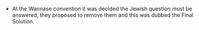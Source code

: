 - At the Wannase convention it was decided the Jewish question must be answered, they proposed to remove them and this was dubbed the Final Solution.